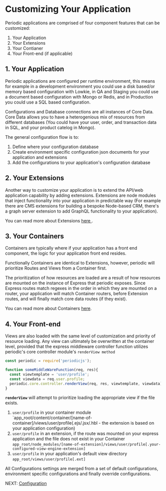 # Customizing Your Application 

Periodic applications are comprised of four component features that can be customized:

1. Your Application
2. Your Extensions
3. Your Contianer
4. Your Front-end (if applicable)

## 1. Your Application
Periodic applications are configured per runtime environment, this means for example in a development environment you could use a disk based/or memory based configuration with Lowkie, in QA and Staging you could use a document based configuration with Mongo or Redis, and in Production you could use a SQL based configuration.

Configurations and Database connections are all instances of Core Data. Core Data allows you to have a heterogenious mix of resources from different databases (You could have your user, order, and transaction data in SQL, and your product catelog in Mongo).

The general configuration flow is to:
1. Define where your configuration database
2. Create environment specific configuration json documents for your application and extensions
3. Add the configurations to your application's configuration database

## 2. Your Extensions

Another way to customize your application is to extend the API/web application capability by adding extensions. Extensions are node modules that inject functionality into your application in predictable way (For example there are CMS extensions for building a bespoke Node-based CRM, there's a graph server extension to add GraphQL functionality to your application).

You can read more about Extensions [ here ](https://github.com/typesettin/periodicjs/blob/master/doc/extensions/01-overview.md).

## 3. Your Containers

Containers are typically where if your application has a front end component, the logic for your application front end resides. 

Functionally Containers are identical to Extensions, however, periodic will prioritize Routes and Views from a Container first.

The prioritization of how resources are loaded are a result of how resources are mounted on the instance of Express that periodic exposes. Since Express routes match regexes in the order in which they are mounted on a router, your application will match Container routers, before Extension routes, and will finally match core data routes (if they exist).

You can read more about Containers [here](https://github.com/typesettin/periodicjs/blob/master/doc/containers/01-overview.md).

## 4. Your Front-end

Views are also loaded with the same level of customization and priority of resource loading. Any view can ultimately be overwritten at the container level, provided that the express middleware controller function utilizes periodic's core controller module's `renderView method`

```javascript
const periodic = require('periodicjs');

function someMiddleWareFunction(req, res){
  const viewtemplate = 'user/profile';
  const viewdata = req.user.profile;
  periodic.core.controller.renderView(req, res, viewtemplate, viewdata);
}
```

**`renderView`** will attempt to prioritize loading the appropriate  view if the file exists.

1. `user/profile` in your container module `app_root/content/container/[name-of-container]/views/user/profile(.ejs/.jsx/.hbl - the extension is based on your application configuration)
2. `user/profile` in an extension, if the route was mounted on your express application and the file does not exist in your Container `app_root/node_modules/[name-of-extension]/views/user/profile[.your-configured-view-engine-extension]` 
3. `user/profile` in your application's default view directory `app_root/views/user/profile[.ext]`

All Configurations settings are merged from a set of default configurations, environment specific configurations and finally override configurations.

NEXT: [ Configuration ](https://github.com/typesettin/periodicjs/blob/master/doc/configuration/01-overview.md) 